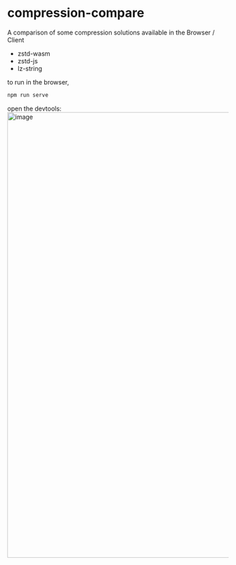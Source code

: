 # compression-compare

A comparison of some compression solutions available in the Browser / Client

- zstd-wasm
- zstd-js
- lz-string

to run in the browser, 
```javascript
npm run serve
```

open the devtools:
<img width="1013" alt="image" src="https://github.com/user-attachments/assets/1f58e4c5-3c06-47d0-96b6-31a11de23673" />
